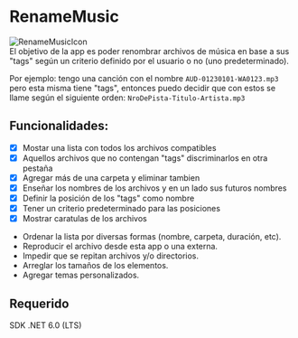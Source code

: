 # RenameMusic
![RenameMusicIcon](/RenameMusic/icon.ico)<br />
El objetivo de la app es poder renombrar archivos de música en base a sus "tags" según un criterio definido por el usuario o no (uno predeterminado).

Por ejemplo: tengo una canción con el nombre `AUD-01230101-WA0123.mp3` pero esta misma tiene "tags", entonces puedo decidir que con estos se llame según el siguiente orden: `NroDePista-Titulo-Artista.mp3`

## Funcionalidades:
- [x] Mostar una lista con todos los archivos compatibles
- [x] Aquellos archivos que no contengan "tags" discriminarlos en otra pestaña
- [x] Agregar más de una carpeta y eliminar tambien
- [x] Enseñar los nombres de los archivos y en un lado sus futuros nombres
- [x] Definir la posición de los "tags" como nombre
- [x] Tener un criterio predeterminado para las posiciones
- [x] Mostrar caratulas de los archivos
- Ordenar la lista por diversas formas (nombre, carpeta, duración, etc).
- Reproducir el archivo desde esta app o una externa.
- Impedir que se repitan archivos y/o directorios.
- Arreglar los tamaños de los elementos.
- Agregar temas personalizados.

## Requerido
SDK .NET 6.0 (LTS)
